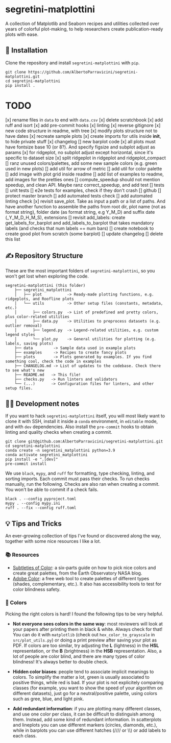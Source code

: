 # segretini-matplottini

A collection of Matplotlib and Seaborn recipes and utilities collected over years of colorful plot-making,
to help researchers create publication-ready plots with ease.

## 🚂 Installation

Clone the repository and install `segretini-matplottini` with `pip`.

```shell
git clone https://github.com/AlbertoParravicini/segretini-matplottini.git
cd segretini-matplottini
pip install .
```

# TODO

[x] rename files in `data` to end with `data.csv`
[x] delete scratchbook
[x] add ruff and isort
[x] add pre-commit hooks
[x] linting
[x] reverse gitignore
[x] new code structure in readme, with tree
[x] modify plots structure not to have dates
[x] recreate sample plots
[x] create imports for utils inside __init__, to hide private stuff
[x] changelog
[] new barplot code
[x] all plots must have fontsize base 10 (or 8?). And specify figsize and subplot adjust as params
    [x] for ridgeplot, no subplot adjust except horizontal, since it's specific to dataset size
    [x] split ridgeplot in ridgeplot and ridgeplot_compact
[] ranz unused colors/palettes, add some new sample colors (e.g. green used in new plots)
[] add util for arrow of metric
[] add util for color palette
[] add image with plot grid inside readme
[] add list of examples to readme, add images for the pretties ones
[] compute_speedup should not mention speedup, and clean API. Maybe ranz correct_speedup, and add test
[] tests
    [] unit tests
    [] e2e tests for examples, check if they don't crash
[] github
    [] protect master branch
    [] add automated tests check
    [] add automated linting check
[x] revisit save_plot. Take as input a path or a list of paths. And have another function to assemble the paths from root dir, plot name (not as format string), folder date (as format string, e.g Y_M_D) and suffix date (_Y_M_D_H_M_S), extensions
[] revisit add_labels: create get_labels_for_barplot and add_labels_to_barplot that takes mandatory labels (and checks that num labels == num bars)
[] create notebook to create good plot from scratch (some barplot)
[] update changelog
[] delete this list

## ✍️ Repository Structure

These are the most important folders of `segretini-matplottini`, so you won't get lost when exploring the code.

```
segretini-matplottini (this folder)
    ├── segretini_matplottini
    │   ├── plot           -> Ready-made plotting functions, e.g. ridgeplots, and Roofline plots
    │   └── utils          -> Other setup files (constants, metadata, etc.)
    │       ├── colors.py  -> List of predefined and pretty colors, plus color-related utilities
    │       ├── data.py    -> Utilities to preprocess datasets (e.g. outlier removal)
    │       ├── legend.py  -> Legend-related utilities, e.g. custom legend styles
    │       └── plot.py    -> General utilities for plotting (e.g. labels, saving plots)
    ├── data         -> Sample data used in example plots
    ├── examples     -> Recipes to create fancy plots
    ├── plots        -> Plots generated by examples. If you find something cool, check the code in examples
    ├── CHANGELOG.md -> List of updates to the codebase. Check there to see what's new
    ├── README.md   -> This file!
    ├── checks.py   -> Run linters and validators
    └── (...)       -> Configuration files for linters, and other setup files.
```

## 👨‍🔬 Development notes

If you want to hack `segretini-matplottini` itself, you will most likely want to clone it with SSH, install it inside a `conda` environment, in `editable` mode, and with `dev` dependencies. Also install the `pre-commit` hooks to obtain linting and quality checks when creating a commit.
    
```shell
git clone git@github.com:AlbertoParravicini/segretini-matplottini.git
cd segretini-matplottini
conda create -n segretini_matplottini python=3.9
conda activate segretini_matplottini
pip install -e ".[dev]"
pre-commit install
```

We use `black`, `mypy`, and `ruff` for formatting, type checking, linting, and sorting imports. Each commit must pass their checks. To run checks manually, run the following. Checks are also ran when creating a commit. You won't be able to commit if a check fails.

```shell
black . --config pyproject.toml 
mypy . --config mypy.ini
ruff . --fix --config ruff.toml
```

## 💡 Tips and Tricks

An ever-growing collection of tips I've found or discovered along the way, together with some nice resources I like a lot.

### 📚 Resources 

* [Subtleties of Color](https://earthobservatory.nasa.gov/blogs/elegantfigures/2013/08/05/subtleties-of-color-part-1-of-6/): a six-parts guide on how to pick nice colors and create great palettes, from the Earth Observatory NASA blog.
* [Adobe Color](https://color.adobe.com/create/color-wheel): a free web tool to create palettes of different types (shades, complementary, etc.). It also has accessibility tools to test for color blindness safety.

### 🎨 Colors

Picking the right colors is hard! I found the following tips to be very helpful.

* **Not everyone sees colors in the same way**: most reviewers will look at your papers after printing them in black & white. Always check for that! You can do it with `matplotlib` (check out `hex_color_to_grayscale` in `src/plot_utils.py`) or doing a print preview after saving your plot as PDF.
If colors are too similar, try adjusting the **L** (lightness) in the **HSL** representation, or the **B** (brightness) in the **HSB** representation. 
Also, a lot of people are color blind, and there are many types of color blindness! It's always better to double check.

* **Hidden color biases**: people tend to associate implicit meanings to colors. To simplify the matter a lot, green is usually associated to positive things, while red is bad. 
If your plot is not explicitely comparing classes (for example, you want to show the speed of your algorithm on different datasets), just go for a neutral/positive palette, using colors such as gree, blue, and light pink.

* **Add redundant information**: if you are plotting many different classes, and use one color per class, it can be difficult to distinguish among them. Instead, add some kind of redundant information.
In scatterplots and lineplots you can use different markers (circles, diamonds, etc.), while in barplots you can use different hatches (//// or \\\\) or add labels to each class.
